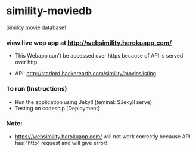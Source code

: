 # simility-moviedb
Simility movie database!

### view live wep app at http://websimility.herokuapp.com/

- This Webapp can't be accessed over https because of API is served over http. 

 - API: http://starlord.hackerearth.com/simility/movieslisting


### To run (Instructions)

 - Run the application using Jekyll (teminal: $Jekyll serve)
 - Testing on codeship [Deployment]

### Note:
 - https://websimility.herokuapp.com/ will not work correctly because API has "http" request and will give error!
